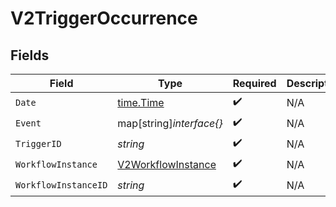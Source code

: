 # V2TriggerOccurrence


## Fields

| Field                                                           | Type                                                            | Required                                                        | Description                                                     |
| --------------------------------------------------------------- | --------------------------------------------------------------- | --------------------------------------------------------------- | --------------------------------------------------------------- |
| `Date`                                                          | [time.Time](https://pkg.go.dev/time#Time)                       | :heavy_check_mark:                                              | N/A                                                             |
| `Event`                                                         | map[string]*interface{}*                                        | :heavy_check_mark:                                              | N/A                                                             |
| `TriggerID`                                                     | *string*                                                        | :heavy_check_mark:                                              | N/A                                                             |
| `WorkflowInstance`                                              | [V2WorkflowInstance](../../models/shared/v2workflowinstance.md) | :heavy_check_mark:                                              | N/A                                                             |
| `WorkflowInstanceID`                                            | *string*                                                        | :heavy_check_mark:                                              | N/A                                                             |